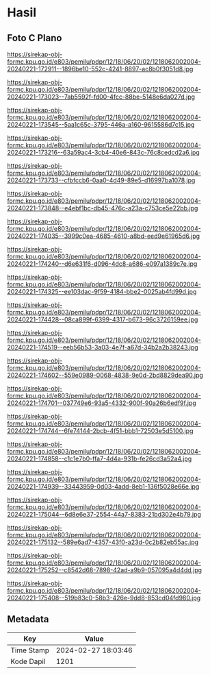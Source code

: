 # Hasil

## Foto C Plano

https://sirekap-obj-formc.kpu.go.id/e803/pemilu/pdpr/12/18/06/20/02/1218062002004-20240221-172911--1896be10-552c-4241-8897-ac8b0f3051d8.jpg

https://sirekap-obj-formc.kpu.go.id/e803/pemilu/pdpr/12/18/06/20/02/1218062002004-20240221-173023--7ab5592f-fd00-4fcc-88be-5148e6da027d.jpg

https://sirekap-obj-formc.kpu.go.id/e803/pemilu/pdpr/12/18/06/20/02/1218062002004-20240221-173545--5aa1c65c-3795-446a-a160-9615586d7c15.jpg

https://sirekap-obj-formc.kpu.go.id/e803/pemilu/pdpr/12/18/06/20/02/1218062002004-20240221-173216--63a59ac4-3cb4-40e6-843c-76c8cedcd2a6.jpg

https://sirekap-obj-formc.kpu.go.id/e803/pemilu/pdpr/12/18/06/20/02/1218062002004-20240221-173733--cfbfccb6-0aa0-4d49-89e5-d16997ba1078.jpg

https://sirekap-obj-formc.kpu.go.id/e803/pemilu/pdpr/12/18/06/20/02/1218062002004-20240221-173848--e4ebf1bc-db45-476c-a23a-c753ce5e22bb.jpg

https://sirekap-obj-formc.kpu.go.id/e803/pemilu/pdpr/12/18/06/20/02/1218062002004-20240221-174035--3999c0ea-4685-4610-a8bd-eed9e61965d6.jpg

https://sirekap-obj-formc.kpu.go.id/e803/pemilu/pdpr/12/18/06/20/02/1218062002004-20240221-174240--d6e631f6-d096-4dc8-a686-e097a1389c7e.jpg

https://sirekap-obj-formc.kpu.go.id/e803/pemilu/pdpr/12/18/06/20/02/1218062002004-20240221-174325--ee103dac-9f59-4184-bbe2-0025ab4fd99d.jpg

https://sirekap-obj-formc.kpu.go.id/e803/pemilu/pdpr/12/18/06/20/02/1218062002004-20240221-174428--08ca899f-6399-4317-b673-96c3726159ee.jpg

https://sirekap-obj-formc.kpu.go.id/e803/pemilu/pdpr/12/18/06/20/02/1218062002004-20240221-174519--eeb56b53-3a03-4e7f-a67d-34b2a2b38243.jpg

https://sirekap-obj-formc.kpu.go.id/e803/pemilu/pdpr/12/18/06/20/02/1218062002004-20240221-174602--559e0989-0068-4838-9e0d-2bd8829dea90.jpg

https://sirekap-obj-formc.kpu.go.id/e803/pemilu/pdpr/12/18/06/20/02/1218062002004-20240221-174701--037749e6-93a5-4332-900f-90a26b6edf9f.jpg

https://sirekap-obj-formc.kpu.go.id/e803/pemilu/pdpr/12/18/06/20/02/1218062002004-20240221-174744--6fe74144-2bcb-4f51-bbb1-72503e5d5100.jpg

https://sirekap-obj-formc.kpu.go.id/e803/pemilu/pdpr/12/18/06/20/02/1218062002004-20240221-174858--c1c1e7b0-ffa7-4d4a-931b-fe26cd3a52a4.jpg

https://sirekap-obj-formc.kpu.go.id/e803/pemilu/pdpr/12/18/06/20/02/1218062002004-20240221-174939--33443959-0d03-4add-8eb1-136f5028e66e.jpg

https://sirekap-obj-formc.kpu.go.id/e803/pemilu/pdpr/12/18/06/20/02/1218062002004-20240221-175044--6d8e6e37-2554-44a7-8383-21bd302e4b79.jpg

https://sirekap-obj-formc.kpu.go.id/e803/pemilu/pdpr/12/18/06/20/02/1218062002004-20240221-175132--589e6ad7-4357-43f0-a23d-0c2b82eb55ac.jpg

https://sirekap-obj-formc.kpu.go.id/e803/pemilu/pdpr/12/18/06/20/02/1218062002004-20240221-175252--c8542d68-7898-42ad-a9b9-057095a4d4dd.jpg

https://sirekap-obj-formc.kpu.go.id/e803/pemilu/pdpr/12/18/06/20/02/1218062002004-20240221-175408--519b83c0-58b3-426e-9dd8-853cd04fd980.jpg


## Metadata

| Key        | Value               |
| ---------- | ------------------- |
| Time Stamp | 2024-02-27 18:03:46 |
| Kode Dapil | 1201                |




